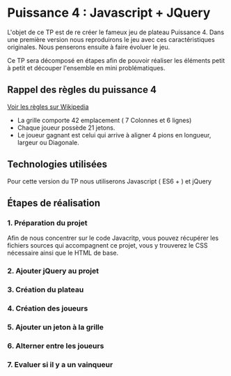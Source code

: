 # Puissance 4 : Javascript + JQuery

L'objet de ce TP est de re créer le fameux jeu de plateau Puissance 4. Dans une première version nous reproduirons le jeu avec ces caractéristiques originales. Nous penserons ensuite à faire évoluer le jeu. 

Ce TP sera décomposé en étapes afin de pouvoir réaliser les éléments petit à petit et découper l'ensemble en mini problématiques. 

## Rappel des règles du puissance 4
[Voir les règles sur Wikipedia](https://fr.wikipedia.org/wiki/Puissance_4#R%C3%A8gles_du_jeu)

 - La grille comporte 42 emplacement ( 7 Colonnes et 6 lignes)
 - Chaque joueur possède 21 jetons. 
 - Le joueur gagnant est celui qui arrive à aligner 4 pions en longueur, largeur ou Diagonale. 

 ## Technologies utilisées

 Pour cette version du TP nous utiliserons Javascript ( ES6 + ) et jQuery

 ## Étapes de réalisation 

 ### 1. Préparation du projet

 Afin de nous concentrer sur le code Javacritp, vous pouvez récupérer les fichiers sources qui accompagnent ce projet, vous y trouverez le CSS nécessaire ainsi que le HTML de base.

 ### 2. Ajouter jQuery au projet


 ### 3. Création du plateau


 ### 4. Création des joueurs


 ### 5. Ajouter un jeton à la grille 

 
 ### 6. Alterner entre les joueurs 

 
 ### 7. Evaluer si il y a un vainqueur

